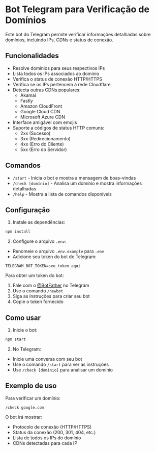 # Bot Telegram para Verificação de Domínios

Este bot do Telegram permite verificar informações detalhadas sobre domínios, incluindo IPs, CDNs e status de conexão.

## Funcionalidades

- Resolve domínios para seus respectivos IPs
- Lista todos os IPs associados ao domínio
- Verifica o status de conexão HTTP/HTTPS
- Verifica se os IPs pertencem à rede Cloudflare
- Detecta outras CDNs populares:
  - Akamai
  - Fastly
  - Amazon CloudFront
  - Google Cloud CDN
  - Microsoft Azure CDN
- Interface amigável com emojis
- Suporte a códigos de status HTTP comuns:
  - 2xx (Sucesso)
  - 3xx (Redirecionamento)
  - 4xx (Erro do Cliente)
  - 5xx (Erro do Servidor)

## Comandos

- `/start` - Inicia o bot e mostra a mensagem de boas-vindas
- `/check [domínio]` - Analisa um domínio e mostra informações detalhadas
- `/help` - Mostra a lista de comandos disponíveis

## Configuração

1. Instale as dependências:
```bash
npm install
```

2. Configure o arquivo `.env`:
- Renomeie o arquivo `.env.example` para `.env`
- Adicione seu token do bot do Telegram:
```
TELEGRAM_BOT_TOKEN=seu_token_aqui
```

Para obter um token do bot:
1. Fale com o [@BotFather](https://t.me/botfather) no Telegram
2. Use o comando `/newbot`
3. Siga as instruções para criar seu bot
4. Copie o token fornecido

## Como usar

1. Inicie o bot:
```bash
npm start
```

2. No Telegram:
- Inicie uma conversa com seu bot
- Use o comando `/start` para ver as instruções
- Use `/check [domínio]` para analisar um domínio

## Exemplo de uso

Para verificar um domínio:
```
/check google.com
```
O bot irá mostrar:
- Protocolo de conexão (HTTP/HTTPS)
- Status da conexão (200, 301, 404, etc.)
- Lista de todos os IPs do domínio
- CDNs detectadas para cada IP 

